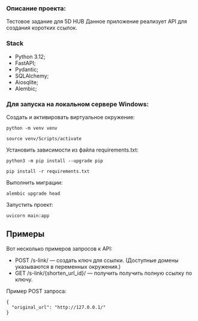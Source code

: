 ### Описание проекта:

Тестовое задание для 5D HUB
Данное приложение реализует API для создания коротких ссылок.

### Stack
* Python 3.12;
* FastAPI;
* Pydantic;
* SQLAlchemy;
* Aiosqlite;
* Alembic;

### Для запуска на локальном сервере Windows:

Cоздать и активировать виртуальное окружение:

```
python -m venv venv
```

```
source venv/Scripts/activate
```

Установить зависимости из файла requirements.txt:

```
python3 -m pip install --upgrade pip
```

```
pip install -r requirements.txt
```

Выполнить миграции:

```
alembic upgrade head
```

Запустить проект:

```
uvicorn main:app
```

## Примеры

Вот несколько примеров запросов к API:

-  POST /s-link/ — создать ключ для ссылки. (Доступные домены указываются в переменных окружения.)
-  GET /s-link/{shorten_url_id}/ — получить получить полную ссылку по ключу.

Пример POST запроса:

```
{
  "original_url": "http://127.0.0.1/"
}
```
